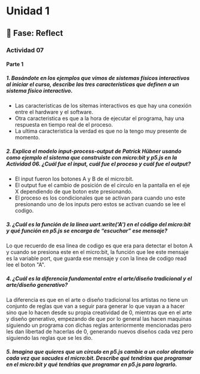 # Unidad 1

## 🤔 Fase: Reflect

### Actividad 07

#### Parte 1  

##### 1. Basándote en los ejemplos que vimos de sistemas físicos interactivos al iniciar el curso, describe las tres características que definen a un sistema físico interactivo.

- Las caracteristicas de los sitemas interactivos es que hay una conexión entre el hardware y el software.  
- Otra caracteristica es que a la hora de ejecutar el programa, hay una respuesta en tiempo real de el proceso.
- La ultima caracteristica la verdad es que no la tengo  muy presente de momento.

##### 2. Explica el modelo input-process-output de Patrick Hübner usando como ejemplo el sistema que construiste con micro:bit y p5.js en la Actividad 06. ¿Cuál fue el input, cuál fue el proceso y cuál fue el output?

- El input fueron los botones A y B de el micro:bit.
- El output fue el cambio de posición de el circulo en la pantalla en el eje X dependiendo de que boton este presionando.
- El proceso es los condicionales que se activan para cuando uno este presionando uno de los inputs pero estos se activan cuando se lee el codigo.

##### 3. ¿Cuál es la función de la línea uart.write('A') en el código del micro:bit y qué función en p5.js se encarga de “escuchar” ese mensaje?

Lo que recuerdo de esa linea de codigo es que era para detectar el boton A y cuando se presiona este en el micro:bit, la función que lee este mensaje es la variable port, que guarda ese mensaje y con la linea de codigo read lee el boton "A".

##### 4. ¿Cuál es la diferencia fundamental entre el arte/diseño tradicional y el arte/diseño generativo?

La diferencia es que en el arte o diseño tradicional los artistas no tiene un conjunto de reglas que van a seguir para generar lo que vayan a a hacer sino que lo hacen desde su propia creatividad de 0, mientras que en el arte y diseño generativo, empezando de que por lo general las hacen maquinas siguiendo un programa con dichas reglas anteriormente mencionadas pero les dan libertad de hacerlas de 0, generando nuevos diseños cada vez pero siguiendo las reglas que se les dio.

##### 5. Imagina que quieres que un círculo en p5.js cambie a un color aleatorio cada vez que sacudes el micro:bit. Describe qué tendrías que programar en el micro:bit y qué tendrías que programar en p5.js para lograrlo.
